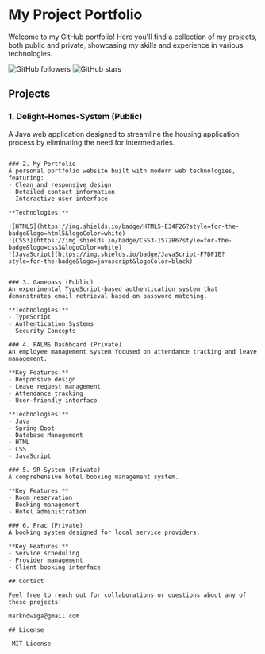 # My Project Portfolio

Welcome to my GitHub portfolio! Here you'll find a collection of my projects, both public and private, showcasing my skills and experience in various technologies.

![GitHub followers](https://img.shields.io/github/followers/Markide1?style=social)
![GitHub stars](https://img.shields.io/github/stars/Markide1/my-portfolio?style=social)

## Projects

### 1. Delight-Homes-System (Public)
A Java web application designed to streamline the housing application process by eliminating the need for intermediaries.


```

### 2. My Portfolio
A personal portfolio website built with modern web technologies, featuring:
- Clean and responsive design
- Detailed contact information
- Interactive user interface

**Technologies:**

![HTML5](https://img.shields.io/badge/HTML5-E34F26?style=for-the-badge&logo=html5&logoColor=white)
![CSS3](https://img.shields.io/badge/CSS3-1572B6?style=for-the-badge&logo=css3&logoColor=white)
![JavaScript](https://img.shields.io/badge/JavaScript-F7DF1E?style=for-the-badge&logo=javascript&logoColor=black)


### 3. Gamepass (Public)
An experimental TypeScript-based authentication system that demonstrates email retrieval based on password matching.

**Technologies:**
- TypeScript
- Authentication Systems
- Security Concepts

### 4. FALMS Dashboard (Private)
An employee management system focused on attendance tracking and leave management.

**Key Features:**
- Responsive design
- Leave request management
- Attendance tracking
- User-friendly interface

**Technologies:**
- Java
- Spring Boot
- Database Management
- HTML
- CSS
- JavaScript

### 5. 9R-System (Private)
A comprehensive hotel booking management system.

**Key Features:**
- Room reservation
- Booking management
- Hotel administration

### 6. Prac (Private)
A booking system designed for local service providers.

**Key Features:**
- Service scheduling
- Provider management
- Client booking interface

## Contact

Feel free to reach out for collaborations or questions about any of these projects!

markndwiga@gmail.com

## License

 MIT License 